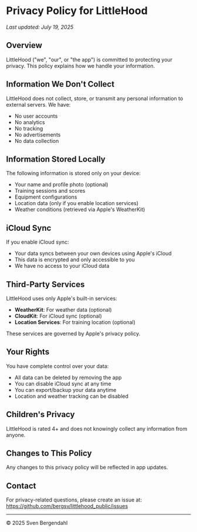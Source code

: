 # Privacy Policy for LittleHood

*Last updated: July 19, 2025*

## Overview

LittleHood ("we", "our", or "the app") is committed to protecting your privacy. This policy explains how we handle your information.

## Information We Don't Collect

LittleHood does not collect, store, or transmit any personal information to external servers. We have:
- No user accounts
- No analytics
- No tracking
- No advertisements
- No data collection

## Information Stored Locally

The following information is stored only on your device:
- Your name and profile photo (optional)
- Training sessions and scores
- Equipment configurations
- Location data (only if you enable location services)
- Weather conditions (retrieved via Apple's WeatherKit)

## iCloud Sync

If you enable iCloud sync:
- Your data syncs between your own devices using Apple's iCloud
- This data is encrypted and only accessible to you
- We have no access to your iCloud data

## Third-Party Services

LittleHood uses only Apple's built-in services:
- **WeatherKit**: For weather data (optional)
- **CloudKit**: For iCloud sync (optional)
- **Location Services**: For training location (optional)

These services are governed by Apple's privacy policy.

## Your Rights

You have complete control over your data:
- All data can be deleted by removing the app
- You can disable iCloud sync at any time
- You can export/backup your data anytime
- Location and weather tracking can be disabled

## Children's Privacy

LittleHood is rated 4+ and does not knowingly collect any information from anyone.

## Changes to This Policy

Any changes to this privacy policy will be reflected in app updates.

## Contact

For privacy-related questions, please create an issue at:
https://github.com/bergsv/littlehood_public/issues

---

© 2025 Sven Bergendahl